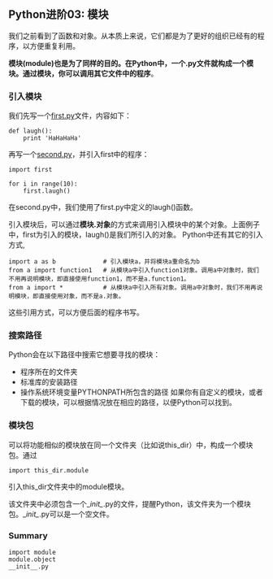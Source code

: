 ## Python进阶03: 模块


我们之前看到了函数和对象。从本质上来说，它们都是为了更好的组织已经有的程序，以方便重复利用。

**模块(module)**也是为了同样的目的。在Python中，**一个.py文件就构成一个模块**。通过模块，你可以**调用其它文件中的程序**。

### 引入模块
我们先写一个[first.py](first.py)文件，内容如下：
```
def laugh():
    print 'HaHaHaHa'
```
再写一个[second.py](second.py)，并引入first中的程序：
```
import first

for i in range(10):
    first.laugh()
```
在second.py中，我们使用了first.py中定义的laugh()函数。

引入模块后，可以通过**模块.对象**的方式来调用引入模块中的某个对象。上面例子中，first为引入的模块，laugh()是我们所引入的对象。
Python中还有其它的引入方式,
```
import a as b             # 引入模块a，并将模块a重命名为b
from a import function1   # 从模块a中引入function1对象。调用a中对象时，我们不用再说明模块，即直接使用function1，而不是a.function1。
from a import *           # 从模块a中引入所有对象。调用a中对象时，我们不用再说明模块，即直接使用对象，而不是a.对象。
```
这些引用方式，可以方便后面的程序书写。

### 搜索路径
Python会在以下路径中搜索它想要寻找的模块：
* 程序所在的文件夹
* 标准库的安装路径
* 操作系统环境变量PYTHONPATH所包含的路径
如果你有自定义的模块，或者下载的模块，可以根据情况放在相应的路径，以便Python可以找到。

### 模块包
可以将功能相似的模块放在同一个文件夹（比如说this_dir）中，构成一个模块包。通过
```
import this_dir.module
```
引入this_dir文件夹中的module模块。

该文件夹中必须包含一个\__init\__.py的文件，提醒Python，该文件夹为一个模块包。\__init\__.py可以是一个空文件。


### Summary
```
import module
module.object
__init__.py
```






